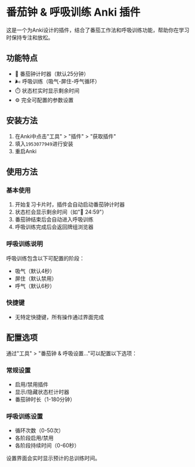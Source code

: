 # 番茄钟 & 呼吸训练 Anki 插件

这是一个为Anki设计的插件，结合了番茄工作法和呼吸训练功能，帮助你在学习时保持专注和放松。

## 功能特点

- 🍅 番茄钟计时器（默认25分钟）
- 🌬️ 呼吸训练（吸气-屏住-呼气循环）
- ⏱️ 状态栏实时显示剩余时间
- ⚙️ 完全可配置的参数设置

## 安装方法

1. 在Anki中点击"工具" > "插件" > "获取插件"
2. 填入<code>1953077949</code>进行安装
3. 重启Anki

## 使用方法

### 基本使用

1. 开始复习卡片时，插件会自动启动番茄钟计时器
2. 状态栏会显示剩余时间（如"🍅 24:59"）
3. 番茄钟结束后会自动进入呼吸训练
4. 呼吸训练完成后会返回牌组浏览器

### 呼吸训练说明

呼吸训练包含以下可配置的阶段：
- 吸气（默认4秒）
- 屏住（默认禁用）
- 呼气（默认6秒）

### 快捷键

- 无特定快捷键，所有操作通过界面完成

## 配置选项

通过"工具" > "番茄钟 & 呼吸设置..."可以配置以下选项：

### 常规设置
- 启用/禁用插件
- 显示/隐藏状态栏计时器
- 番茄钟时长（1-180分钟）

### 呼吸训练设置
- 循环次数（0-50次）
- 各阶段启用/禁用
- 各阶段持续时间（0-60秒）

设置界面会实时显示预计的总训练时间。
